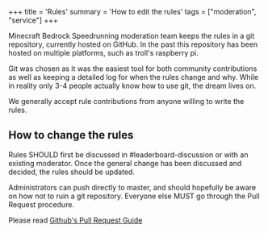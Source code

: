 +++
title = 'Rules'
summary = 'How to edit the rules'
tags = ["moderation", "service"]
+++

Minecraft Bedrock Speedrunning moderation team keeps the rules in a git
repository, currently hosted on GitHub. In the past this repository has
been hosted on multiple platforms, such as troll's raspberry pi.

Git was chosen as it was the easiest tool for both community
contributions as well as keeping a detailed log for when the rules
change and why. While in reality only 3-4 people actually know how to
use git, the dream lives on.

We generally accept rule contributions from anyone willing to write the
rules.

How to change the rules
-----------------------

Rules SHOULD first be discussed in #leaderboard-discussion or with an
existing moderator. Once the general change has been discussed and
decided, the rules should be updated.

Administrators can push directly to master, and should hopefully be
aware on how not to ruin a git repository. Everyone else MUST go
through the Pull Request procedure.

Please read [Github's Pull Request
Guide](https://docs.github.com/en/pull-requests/collaborating-with-pull-requests/proposing-changes-to-your-work-with-pull-requests/creating-a-pull-request)
